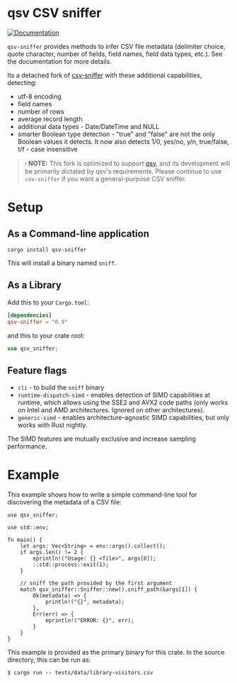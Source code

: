 # qsv CSV sniffer

[![Documentation](https://docs.rs/qsv-sniffer/badge.svg)](https://docs.rs/qsv-sniffer)

`qsv-sniffer` provides methods to infer CSV file metadata (delimiter choice, quote character,
number of fields, field names, field data types, etc.). See the documentation for more details.

Its a detached fork of [csv-sniffer](https://github.com/jblondin/csv-sniffer) with these additional capabilities, detecting:

* utf-8 encoding
* field names
* number of rows
* average record length
* additional data types - Date/DateTime and NULL
* smarter Boolean type detection - "true" and "false" are not the only Boolean values it detects. It now also detects
  1/0, yes/no, y/n, true/false, t/f - case insensitive

> ℹ️ **NOTE:** This fork is optimized to support [qsv](https://github.com/jqnatividad/qsv), and its development
will be primarily dictated by qsv's requirements. Please continue to use `csv-sniffer` if you want
a general-purpose CSV sniffer.

# Setup

## As a Command-line application

```
cargo install qsv-sniffer
```

This will install a binary named `sniff`.

## As a Library


Add this to your `Cargo.toml`:

```toml
[dependencies]
qsv-sniffer = "0.9"
```

and this to your crate root:

```rust
use qsv_sniffer;
```

## Feature flags
* `cli` - to build the `sniff` binary
* `runtime-dispatch-simd` - enables detection of SIMD capabilities at runtime, which allows using the
SSE2 and AVX2 code paths (only works on Intel and AMD architectures. Ignored on other architectures).
* `generic-simd` - enables architecture-agnostic SIMD capabilities, but only works with Rust nightly.

The SIMD features are mutually exclusive and increase sampling performance.

# Example

This example shows how to write a simple command-line tool for discovering the metadata of a CSV
file:

```no_run
use qsv_sniffer;

use std::env;

fn main() {
    let args: Vec<String> = env::args().collect();
    if args.len() != 2 {
        eprintln!("Usage: {} <file>", args[0]);
        ::std::process::exit(1);
    }

    // sniff the path provided by the first argument
    match qsv_sniffer::Sniffer::new().sniff_path(&args[1]) {
        Ok(metadata) => {
            println!("{}", metadata);
        },
        Err(err) => {
            eprintln!("ERROR: {}", err);
        }
    }
}
```

This example is provided as the primary binary for this crate. In the source directory, this can be
run as:

```ignore
$ cargo run -- tests/data/library-visitors.csv
```
